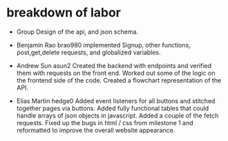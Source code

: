 # breakdown of labor
* Group
    Design of the api, and json schema.

* Benjamin Rao brao980 
    implemented Signup, other functions, post,get,delete requests, and globalized variables. 

* Andrew Sun asun2
    Created the backend with endpoints and verified them with requests on the front end. Worked out some of the logic on the frontend side of the code. Created a flowchart representation of the API.

* Elias Martin hedge0 
    Added event listeners for all buttons and stitched together pages via buttons. Added fully functional tables that could handle arrays of json objects in javascript. Added a couple of the fetch requests. Fixed up the bugs in html / css from milestone 1 and reformatted to improve the overall website appearance.
